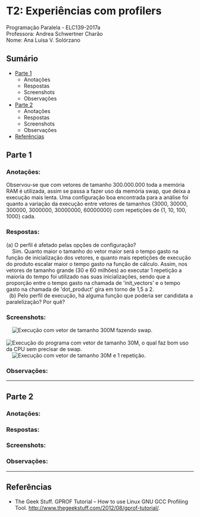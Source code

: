 # T2: Experiências com profilers
Programação Paralela - ELC139-2017a\
Professora: Andrea Schwertner Charão\
Nome: Ana Luisa V. Solórzano

## Sumário

  * [Parte 1](#parte-1)
    * Anotações
    * Respostas
    * Screenshots
    * Observações
  * [Parte 2](#parte-2)
    * Anotações
    * Respostas
    * Screenshots
    * Observações
  * [Referências](#referências)

## Parte 1
   ### Anotações:
   Observou-se que com vetores de tamanho 300.000.000 toda a memória RAM é utilizada, assim se passa a fazer uso da memória swap, que deixa a execução mais lenta. Uma configuração boa encontrada para a análise foi quanto a variação da execução entre vetores de tamanhos {3000, 30000, 300000, 3000000, 30000000, 60000000} com repetições de {1, 10, 100, 1000} cada. 
   ### Respostas:
   (a) O perfil é afetado pelas opções de configuração?\
      Sim. Quanto maior o tamanho do vetor maior será o tempo gasto na função de inicialização dos vetores, e quanto mais repetições de execução do produto escalar maior o tempo gasto na função de cálculo. Assim, nos vetores de tamanho grande (30 e 60 milhões) ao executar 1 repetição a maioria do tempo foi utilizado nas suas inicializações, sendo que a proporção entre o tempo gasto na chamada de 'init_vectors' e o tempo gasto na chamada de 'dot_product' gira em torno de 1,5 a 2.\
   (b) Pelo perfil de execução, há alguma função que poderia ser candidata a paralelização? Por quê?
   ### Screenshots:
      ![Execução com vetor de tamanho 300M fazendo swap.]()\
      ![Execução do programa com vetor de tamanho 30M, o qual faz bom uso da CPU sem precisar de swap.]()\
      ![Execução com vetor de tamanho 30M e 1 repetição.]()
   ### Observações:

----

## Parte 2
   ### Anotações:
   ### Respostas:
   ### Screenshots:
   ### Observações:

----

## Referências
- The Geek Stuff. GPROF Tutorial – How to use Linux GNU GCC Profiling Tool. http://www.thegeekstuff.com/2012/08/gprof-tutorial/.
